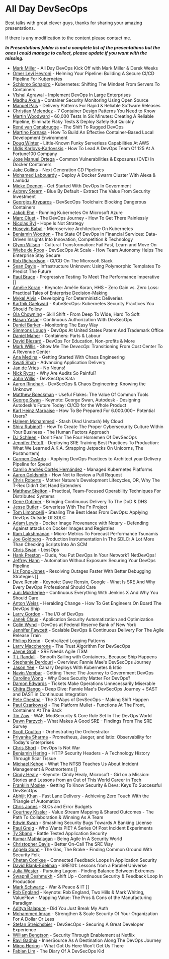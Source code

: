 # All Day DevSecOps

Best talks with great clever guys, thanks for sharing your amazing presentations.

If there is any modification to the content please contact me.

***In Presentations folder is not a complete list of the presentations but the ones I could manage to collect, please update if you want with the missing.***

* [Mark Miller](https://alldaydevops2018.sched.com/event/GZH2/all-day-devops-kick-off-with-mark-miller-derek-weeks) - All Day DevOps Kick Off with Mark Miller & Derek Weeks
* [Omer Levi Hevroni](https://alldaydevops2018.sched.com/event/Ehhc/helming-your-pipeline-building-a-secure-cicd-pipeline-for-kubernetes) - Helming Your Pipeline: Building A Secure CI/CD Pipeline For Kubernetes
* [Schlomo Schapiro](https://alldaydevops2018.sched.com/event/GEgR/kubernetes-shifting-the-mindset-from-servers-to-containers) - Kubernetes: Shifting The Mindset From Servers To Containers
* [VIshal Agrawal](https://alldaydevops2018.sched.com/event/GEh4/implement-devops-in-large-enterprises) - Implement DevOps In Large Enterprises
* [Madhu Akula](https://alldaydevops2018.sched.com/event/Ehha/container-security-monitoring-using-open-source) - Container Security Monitoring Using Open Source
* [Manuel Pais](https://alldaydevops2018.sched.com/event/Ehhh/delivery-patterns-for-rapid-reliable-software-releases) - Delivery Patterns For Rapid & Reliable Software Releases
* [Christian Melendez](https://alldaydevops2018.sched.com/event/GEgL/7-container-design-patterns-you-need-to-know) - 7 Container Design Patterns You Need to Know
* [Martin Woodward](https://alldaydevops2018.sched.com/event/GEh7/60000-tests-in-six-minutes-creating-a-reliable-pipeline-eliminate-flaky-tests-deploy-safely-but-quickly) - 60,000 Tests In Six Minutes: Creating A Reliable Pipeline, Eliminate Flaky Tests & Deploy Safely But Quickly
* [René van Osnabrugge](https://alldaydevops2018.sched.com/event/GEiT/the-shift-to-rugged-devops) - The Shift To Rugged DevOps
* [Martino Fornasa](https://alldaydevops2018.sched.com/event/GEfZ/how-to-build-an-effective-container-based-local-development-environment) - How To Build An Effective Container-Based Local Development Environment
* [Doug Winter](https://alldaydevops2018.sched.com/event/GEgO/little-known-funky-serverless-capabilities-at-aws) - Little-Known Funky Serverless Capabilities At AWS
* [Uldis Karlovs-Karlovskis](https://alldaydevops2018.sched.com/event/GEhA/how-to-lead-a-devops-team-of-125-at-a-fortune100-company) - How To Lead A DevOps Team Of 125 At A Fortune100 Company
* [Jose Manuel Ortega](https://alldaydevops2018.sched.com/event/GEic/common-vulnerabilities-exposures-cve-in-docker-containers) - Common Vulnerabilities & Exposures (CVE) In Docker Containers
* [Jake Collins](https://alldaydevops2018.sched.com/event/GEfc/next-generation-cd-pipelines) - Next Generation CD Pipelines
* [Mohamed Labouardy](https://alldaydevops2018.sched.com/event/GEgI/deploy-a-docker-swarm-cluster-with-alexa-lambda) - Deploy A Docker Swarm Cluster With Alexa & Lambda
* [Mieke Deenen](https://alldaydevops2018.sched.com/event/GEhD/get-started-with-devops-in-government) - Get Started With DevOps In Government
* [Aubrey Stearn](https://alldaydevops2018.sched.com/event/GEif/blue-by-default-extract-the-value-from-security-investment) - Blue By Default - Extract The Value From Security Investment
* [Georgios Kryparos](https://alldaydevops2018.sched.com/event/GEff/devsecops-toolchain-blocking-dangerous-containers) - DevSecOps Toolchain: Blocking Dangerous Containers
* [Jakob Ehn](https://alldaydevops2018.sched.com/event/GEgU/running-kubernetes-on-microsoft-azure) - Running Kubernetes On Microsoft Azure
* [Marc Cluet](https://alldaydevops2018.sched.com/event/GEhG/the-devops-journey-how-to-get-there-painlessly) - The DevOps Journey - How To Get There Painlessly
* [Nicolas Byl](https://alldaydevops2018.sched.com/event/GIjT/hope-is-not-strategy) - Hope Is Not Strategy
* [Hüseyin Babal](https://alldaydevops2018.sched.com/event/GEfx/microservice-architecture-on-kubernetes) - Microservice Architecture On Kubernetes
* [Benjamin Wootton](https://alldaydevops2018.sched.com/event/GEhP/the-state-of-devops-in-financial-services-data-driven-insights-into-innovation-competition-technology) - The State Of DevOps In Financial Services: Data-Driven Insights Into Innovation, Competition & Technology
* [Glynn Wilson](https://alldaydevops2018.sched.com/event/GEhJ/cultural-transformation-fail-fast-learn-and-move-on) - Cultural Transformation: Fail Fast, Learn and Move On
* [Wiebe de Roos](https://alldaydevops2018.sched.com/event/GxC3/devsecops-at-scale-how-team-autonomy-helps-the-enterprise-stay-secure) - DevSecOps At Scale - How Team Autonomy Helps The Enterprise Stay Secure
* [Rob Richardson](https://alldaydevops2018.sched.com/event/GEfi/cicd-on-the-microsoft-stack) - CI/CD On The Microsoft Stack
* [Sean Davis](https://alldaydevops2018.sched.com/event/GEga/infrastructure-unknown-using-polymorphic-templates-to-predict-the-future) - Infrastructure Unknown: Using Polymorphic Templates To Predict The Future
* [Paul Bruce](https://alldaydevops2018.sched.com/event/GEiW/progressive-testing-to-meet-the-performance-imperative) - Progressive Testing To Meet The Performance Imperative
[]
* [Amélie Koran](https://alldaydevops2018.sched.com/event/GW2T/keynote-amelie-koran-hhs-zero-gain-vs-zero-loss-practical-tales-of-enterprise-decision-making) - Keynote: Amélie Koran, HHS - Zero Gain vs. Zero Loss: Practical Tales of Enterprise Decision-Making
* [Mykel Alvis](https://alldaydevops2018.sched.com/event/GEfo/developing-for-deterministic-deliveries) - Developing For Deterministic Deliveries
* [Karthik Gaekwad](https://alldaydevops2018.sched.com/event/GEgd/kubesecops-kubernetes-security-practices-you-should-follow) - KubeSecOps: Kubernetes Security Practices You Should Follow
* [Ola Chowning](https://alldaydevops2018.sched.com/event/GEhS/skill-shift-from-deep-to-wide-hard-to-soft) - Skill Shift - From Deep To Wide, Hard To Soft
* [Hasan Yasar](https://alldaydevops2018.sched.com/event/GEiZ/continuous-authorization-with-devsecops) - Continuous Authorization With DevSecOps
* [Daniel Barker](https://alldaydevops2018.sched.com/event/GEjm/monitoring-the-easy-way) - Monitoring The Easy Way
* [Simmons Lough](https://alldaydevops2018.sched.com/event/GEfr/devops-at-united-states-patent-and-trademark-office) - DevOps At United States Patent And Trademark Office
* [Daniel Maher](https://alldaydevops2018.sched.com/event/GEgy/containers-parts-labour) - Containers: Parts & Labour
* [David Blezard](https://alldaydevops2018.sched.com/event/GEhV/devops-for-education-non-profits-more) - DevOps For Education, Non-profits & More
* [Mark Willis](https://alldaydevops2018.sched.com/event/GEir/show-me-the-devecop-transitioning-from-cost-center-to-a-revenue-center) - Show Me The Dev$ecOp$: Transitioning From Cost Center To A Revenue Center
* [Ana Medina](https://alldaydevops2018.sched.com/event/GEjp/getting-started-with-chaos-engineering) - Getting Started With Chaos Engineering
* [Swati Shah](https://alldaydevops2018.sched.com/event/GEfu/advancing-application-delivery) - Advancing Application Delivery
* [Jan de Vries](https://alldaydevops2018.sched.com/event/GEgg/no-nouns) - No Nouns!
* [Nick Rycar](https://alldaydevops2018.sched.com/event/HY67/why-are-audits-so-painful) - Why Are Audits So Painful?
* [John Willis](https://alldaydevops2018.sched.com/event/GdBe/devsecops-kata) - DevSecOps Kata
* [Aaron Rinehart](https://alldaydevops2018.sched.com/event/GEjd/devsecops-chaos-engineering-knowing-the-unknown) - DevSecOps & Chaos Engineering: Knowing the Unknown
* [Matthew Boeckman](https://alldaydevops2018.sched.com/event/GEhY/useful-flakes-the-value-of-common-tools) - Useful Flakes: The Value Of Common Tools
* [George Swan](https://alldaydevops2018.sched.com/event/GEjX/keynote-george-swan-autodesk-designing-autodesks-future-today-cicd-for-the-whole-product) - Keynote: George Swan, Autodesk - Designing Autodesk's Future Today: CI/CD for the Whole Product
* [Karl Heinz Marbaise](https://alldaydevops2018.sched.com/event/GEg0/how-to-be-prepared-for-6000000-potential-users) - How To Be Prepared For 6.000.000+ Potential Users?
* [Haleem Mohammed](https://alldaydevops2018.sched.com/event/GEgj/stash-and-unstash-my-cloud) - Stash (And Unstash) My Cloud
* [Shira Rubinoff](https://alldaydevops2018.sched.com/event/GEhb/how-to-create-the-proper-cybersecurity-culture-within-your-business-the-human-factors-approach) - How To Create The Proper Cybersecurity Culture Within Your Business - The Human Factors Approach
* [DJ Schleen](https://alldaydevops2018.sched.com/event/GEiu/dont-fear-the-four-horsemen-of-devsecops) - Don't Fear The Four Horsemen Of DevSecOps
* [Jennifer Petoff](https://alldaydevops2018.sched.com/event/GEjv/deploying-sre-training-best-practices-to-production-what-we-learned-aka-strapping-jetpacks-on-unicorns-the-postmortem) - Deploying SRE Training Best Practices To Production: What We Learned A.K.A. Strapping Jetpacks On Unicorns, The Postmortem)
* [Carmen DeArdo](https://alldaydevops2018.sched.com/event/GEg3/applying-devops-practices-to-architect-your-delivery-pipeline-for-speed) - Applying DevOps Practices to Architect your Delivery Pipeline for Speed
* [Camilo Andrés Cortés Hernández](https://alldaydevops2018.sched.com/event/GEgm/managed-kubernetes-platforms) - Managed Kubernetes Platforms
* [Aaron Goldsmith](https://alldaydevops2018.sched.com/event/GEhe/how-not-to-review-a-pull-request) - How Not to Review a Pull Request
* [Chris Roberts](https://alldaydevops2018.sched.com/event/GEix/mother-natures-development-lifecycles-or-why-the-t-rex-didnt-get-hand-extenders) - Mother Nature's Development Lifecycles, OR, Why The T-Rex Didn’t Get Hand Extenders
* [Matthew Skelton](https://alldaydevops2018.sched.com/event/GEja/practical-team-focused-operability-techniques-for-distributed-systems) - Practical, Team-Focused Operability Techniques For Distributed Systems
* [Gene Gotimer](https://alldaydevops2018.sched.com/event/GEg6/bringing-continuous-delivery-to-the-dod-dhs) - Bringing Continuous Delivery To The DoD & DHS
* [Jesse Butler](https://alldaydevops2018.sched.com/event/GEgX/serverless-with-the-fn-project) - Serverless With The Fn Project
* [Tom Limoncelli](https://alldaydevops2018.sched.com/event/GEhh/stealing-the-best-ideas-from-devops-applying-devops-outside-of-sdlc) - Stealing The Best Ideas From DevOps: Applying DevOps Outside Of SDLC
* [Adam Lewis](https://alldaydevops2018.sched.com/event/GEj0/docker-image-provenance-with-notary-defending-against-attacks-on-docker-images-and-registries) - Docker Image Provenance with Notary - Defending Against attacks on Docker Images and Registries
* [Ram Lakshmanan](https://alldaydevops2018.sched.com/event/GEk1/micro-metrics-to-forecast-performance-tsunamis) - Micro-Metrics To Forecast Performance Tsunamis
* [Joe Goldberg](https://alldaydevops2018.sched.com/event/GEfl/production-instrumentation-in-the-sdlc-a-lot-more-than-checking-scripts-into-an-scm) - Production Instrumentation In The SDLC: A Lot More Than Checking Scripts Into An SCM
* [Chris Swan](https://alldaydevops2018.sched.com/event/HR1j/lessops) - LessOps
* [Hank Preston](https://alldaydevops2018.sched.com/event/GEhk/dude-you-put-devops-in-your-network-netdevops) - Dude, You Put DevOps In Your Network? NetDevOps!
* [Jeffrey Hann](https://alldaydevops2018.sched.com/event/GEj3/automation-without-exposure-securing-your-devops-pipeline) - Automation Without Exposure: Securing Your DevOps Pipeline
* [Liz Fong-Jones](https://alldaydevops2018.sched.com/event/GEjj/resolving-outages-faster-with-better-debugging-strategies) - Resolving Outages Faster With Better Debugging Strategies
[]
* [Dave Rensin](https://alldaydevops2018.sched.com/event/GEjs/keynote-dave-rensin-google-what-is-sre-and-why-every-devops-professional-should-care) - Keynote: Dave Rensin, Google - What Is SRE And Why Every DevOps Professional Should Care
* [Juni Mukherjee](https://alldaydevops2018.sched.com/event/GEgF/continuous-everything-with-jenkins-x-and-why-you-should-care) - Continuous Everything With Jenkins X And Why You Should Care
* [Anton Weiss](https://alldaydevops2018.sched.com/event/GEgs/heralding-change-how-to-get-engineers-on-board-the-devops-ship) - Heralding Change - How To Get Engineers On Board The DevOps Ship
* [Larry Gordon](https://alldaydevops2018.sched.com/event/GEhn/the-io-of-devops) - The I/O of DevOps
* [Janek Claus](https://alldaydevops2018.sched.com/event/GIpB/application-security-automatization-and-optimization) - Application Security Automatization and Optimization
* [Colin Wynd](https://alldaydevops2018.sched.com/event/GEjg/devops-at-federal-reserve-bank-of-new-york) - DevOps at Federal Reserve Bank of New York
* [Jennifer Fawcett](https://alldaydevops2018.sched.com/event/GEg9/scalable-devops-continuous-delivery-for-the-agile-release-train) - Scalable DevOps & Continuous Delivery For The Agile Release Train
* [Philipp Krenn](https://alldaydevops2018.sched.com/event/GEgv/centralized-logging-patterns) - Centralized Logging Patterns
* [Larry Maccherone](https://alldaydevops2018.sched.com/event/GEhq/the-trust-algorithm-for-devsecops) - The Trust Algorithm For DevSecOps
* [Jayne Groll](https://alldaydevops2018.sched.com/event/GEjI/sre-needs-agile-itsm) - SRE Needs Agile ITSM
* [T.j. Randall](https://alldaydevops2018.sched.com/event/HnJO/smooth-sailing-with-containersbecause-ship-happens) - Smooth Sailing with Containers...Because Ship Happens
* [Stephanie Derdouri](https://alldaydevops2018.sched.com/event/GxIC/overview-fannie-maes-devsecops-journey) - Overview: Fannie Mae's DevSecOps Journey
* [Jason Yee](https://alldaydevops2018.sched.com/event/GEh1/canary-deploys-with-kubernetes-istio) - Canary Deploys With Kubernetes & Istio
* [Navin Vembar](https://alldaydevops2018.sched.com/event/GEht/getting-there-the-journey-to-government-devops) - Getting There: The Journey to Government DevOps
* [Caroline Wong](https://alldaydevops2018.sched.com/event/GEjC/why-does-security-matter-for-devops) - Why Does Security Matter For DevOps?
* [Damon Edwards](https://alldaydevops2018.sched.com/event/GEk7/tickets-make-operations-unnecessarily-miserable) - Tickets Make Operations Unnecessarily Miserable
* [Chitra Elango](https://alldaydevops2018.sched.com/event/GxKi/deep-dive-fannie-maes-devsecops-journey-sast-and-dast-in-continuous-integration) - Deep Dive: Fannie Mae's DevSecOps Journey + SAST and DAST in Continuous Integration
* [Pete Chestna](https://alldaydevops2018.sched.com/event/HRQo/the-3-ways-of-devsecops-making-shift-happen) - The 3 Ways of DevSecOps – Making Shift Happen
* [Paul Czarkowski](https://alldaydevops2018.sched.com/event/GEhw/the-platform-mullet-functions-at-the-front-containers-at-the-back) - The Platform Mullet - Functions At The Front, Containers At The Back
* [Tin Zaw](https://alldaydevops2018.sched.com/event/GEjF/waf-modsecurity-core-rule-set-in-the-devops-world) - WAF, ModSecurity & Core Rule Set In The DevOps World
* [Dawn Parzych](https://alldaydevops2018.sched.com/event/GItU/what-makes-a-good-sre-findings-from-the-sre-survey) - What Makes A Good SRE - Findings From The SRE Survey
* [Scott Coulton](https://alldaydevops2018.sched.com/event/H7jH/orchestrating-the-orchestrator) - Orchestrating the Orchestrator
* [Priyanka Sharma](https://alldaydevops2018.sched.com/event/HuT2/prometheus-jaeger-and-istio-observability-for-todays-enterprises) - Prometheus, Jaeger, and Istio: Observability for Today's Enterprises
* [Chris Short](https://alldaydevops2018.sched.com/event/GEhz/devops-is-not-war) - DevOps Is Not War
* [Benjamin Hering](https://alldaydevops2018.sched.com/event/GEj9/http-security-headers-a-technology-history-through-scar-tissue) - HTTP Security Headers - A Technology History Through Scar Tissue
* [Michael Kehoe](https://alldaydevops2018.sched.com/event/GEjy/what-the-ntsb-teaches-us-about-incident-management-postmortems) - What The NTSB Teaches Us About Incident Management & Postmortems
[]
* [Cindy Healy](https://alldaydevops2018.sched.com/event/GHwn/keynote-cindy-healy-microsoft-girl-on-a-mission-stories-and-lessons-from-an-out-of-this-world-career-in-tech) - Keynote: Cindy Healy, Microsoft - Girl on a Mission: Stories and Lessons from an Out of This World Career in Tech
* [Franklin Mosley](https://alldaydevops2018.sched.com/event/GEi2/getting-to-know-security-devs-keys-to-successful-devsecops) - Getting To Know Security & Devs: Keys To Successful DevSecOps
* [Abhijit Khan](https://alldaydevops2018.sched.com/event/GEgC/fast-lane-delivery-achieving-zero-touch-with-the-triangle-of-automation) - Fast Lane Delivery - Achieving Zero Touch With the Triangle of Automation
* [Chris Jones](https://alldaydevops2018.sched.com/event/GvHA/slos-and-error-budgets) - SLOs and Error Budgets
* [Courtney Kissler](https://alldaydevops2018.sched.com/event/GEiN/value-stream-mapping-shared-outcomes-the-path-to-collaboration-winning-as-a-team) - Value Stream Mapping & Shared Outcomes - The Path To Collaboration & Winning As A Team
* [Edwin Kwan](https://alldaydevops2018.sched.com/event/GEjO/smashing-security-bugs-towards-a-banking-license) - Smashing Security Bugs Towards A Banking License
* [Paul Greig](https://alldaydevops2018.sched.com/event/GEkA/who-wants-pie-a-series-of-post-incident-experiments) - Who Wants PIE? A Series Of Post Incident Experiments
* [Ty Sbano](https://alldaydevops2018.sched.com/event/GEiQ/battle-tested-application-security) - Battle Tested Application Security
* [Kumar Mathialagan](https://alldaydevops2018.sched.com/event/GEjL/being-agile-in-a-security-world) - Being Agile In A Security World
* [Christopher Davis](https://alldaydevops2018.sched.com/event/GxOR/better-on-call-the-sre-way) - Better On-Call The SRE Way
* [Angela Gunn](https://alldaydevops2018.sched.com/event/GEiB/the-gas-the-brake-finding-common-ground-with-security-folk) - The Gas, The Brake - Finding Common Ground With Security Folk
* [Chetan Conikee](https://alldaydevops2018.sched.com/event/GEj6/connected-feedback-loops-in-application-security) - Connected Feedback Loops In Application Security
* [David Blank-Edelman](https://alldaydevops2018.sched.com/event/GvIl/sre101-lessons-from-a-parallel-universe) - SRE101: Lessons from a Parallel Universe
* [Julia Wester](https://alldaydevops2018.sched.com/event/GEiE/pursuing-lagom-finding-balance-between-extremes) - Pursuing Lagom - Finding Balance Between Extremes
* [Swapnil Deshmukh](https://alldaydevops2018.sched.com/event/GIyr/shift-up-continuous-security-feedback-loop-in-production) - Shift Up - Continuous Security & Feedback Loop In Production
* [Mark Schwartz](https://alldaydevops2018.sched.com/event/HsGA/war-peace-it) - War & Peace & IT
[]
* [Rob England](https://alldaydevops2018.sched.com/event/EhhY/keynote-rob-england-two-hills-mark-whiting-valueflow-mapping-value-the-pros-cons-of-the-manufacturing-paradigm) - Keynote: Rob England, Two Hills & Mark Whiting, ValueFlow - Mapping Value: The Pros & Cons of the Manufacturing Paradigm
* [Aditya Balapure](https://alldaydevops2018.sched.com/event/GEii/did-you-just-break-my-auth) - Did You Just Break My Auth
* [Mohammed Imran](https://alldaydevops2018.sched.com/event/GEjR/strengthen-scale-security-of-your-organization-for-a-dollar-or-less) - Strengthen & Scale Security Of Your Organization For A Dollar Or Less
* [Stefan Streichsbier](https://alldaydevops2018.sched.com/event/GEjU/devsecops-securing-a-great-developer-experience) - DevSecOps - Securing A Great Developer Experience
* [William Bengtson](https://alldaydevops2018.sched.com/event/GEiH/security-through-enablement-at-netflix) - Security Through Enablement at Netflix
* [Ravi Gadhia](https://alldaydevops2018.sched.com/event/GEiK/innersource-as-a-destination-along-the-devops-journey) - InnerSource As A Destination Along The DevOps Journey
* [Mirco Hering](https://alldaydevops2018.sched.com/event/GEi5/what-got-us-here-wont-get-us-there) - What Got Us Here Won’t Get Us There
* [Fabian Lim](https://alldaydevops2018.sched.com/event/GEi8/the-diary-of-a-devsecops-kid) - The Diary Of A DevSecOps Kid
